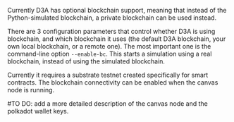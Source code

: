 Currently D3A has optional blockchain support, meaning that instead of the Python-simulated blockchain, a private blockchain can be used instead.

There are 3 configuration parameters that control whether D3A is using blockchain, and which blockchain it uses (the default D3A blockchain, your own local blockchain, or a remote one). The most important one is the command-line option `--enable-bc`. This starts a simulation using a real blockchain, instead of using the simulated blockchain.

Currently it requires a substrate testnet created specifically for smart contracts. The blockchain connectivity can be enabled when the canvas node is running.

#TO DO: add a more detailed description of the canvas node and the polkadot wallet keys.
